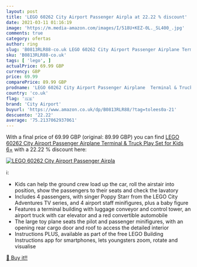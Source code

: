 ```yaml
---
layout: post
title: 'LEGO 60262 City Airport Passenger Airpla at 22.22 % discount'
date: 2021-03-11 01:16:19
image: 'https://m.media-amazon.com/images/I/518U+KEZ-0L._SL400_.jpg'
comments: true
category: ofertas
author: ring
slug: 'B0813RLR88-co.uk LEGO 60262 City Airport Passenger Airplane Terminal &...'
sku: 'B0813RLR88-co.uk'
tags: [ 'lego', ]
actualPrice: 69.99 GBP
currency: GBP
price: 69.99
comparePrice: 89.99 GBP
prodname: 'LEGO 60262 City Airport Passenger Airplane  Terminal & Truck Play Set for Kids 6+'
country: 'co.uk'
flag: '🇬🇧'
brand: 'City Airport'
buyurl: 'https://www.amazon.co.uk/dp/B0813RLR88/?tag=tolees0a-21'
descuento: '22.22'
average: '75.2137062937061'
---
```


With a final price of 69.99 GBP (original: 89.99 GBP) you can find [LEGO 60262 City Airport Passenger Airplane  Terminal & Truck Play Set for Kids 6+](https://www.amazon.co.uk/dp/B0813RLR88/?tag=tolees0a-21) with a  22.22 % discount here:

[![LEGO 60262 City Airport Passenger Airpla](https://m.media-amazon.com/images/I/518U+KEZ-0L._SL400_.jpg)](https://www.amazon.co.uk/dp/B0813RLR88/?tag=tolees0a-21)

ℹ️:

- Kids can help the ground crew load up the car, roll the airstair into position, show the passengers to their seats and check the lavatory
- Includes 4 passengers, with singer Poppy Starr from the LEGO City Adventures TV series, and 4 airport staff minifigures, plus a baby figure
- Features a terminal building with luggage conveyor and control tower, an airport truck with car elevator and a red convertible automobile
- The large toy plane seats the pilot and passenger minifigures, with an opening rear cargo door and roof to access the detailed interior
- Instructions PLUS, available as part of the free LEGO Building Instructions app for smartphones, lets youngsters zoom, rotate and visualise

[🛒 Buy it!!](https://www.amazon.co.uk/dp/B0813RLR88/?tag=tolees0a-21)
